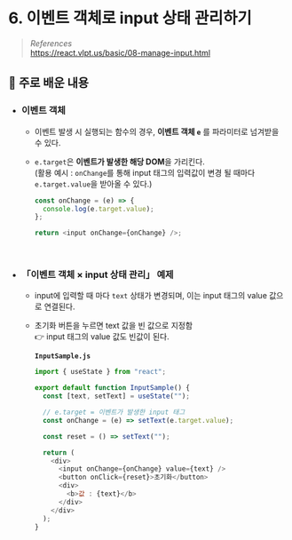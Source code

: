 # 6. 이벤트 객체로 input 상태 관리하기

> _References_ <br> https://react.vlpt.us/basic/08-manage-input.html

## 📕 주로 배운 내용

- ### 이벤트 객체

  - 이벤트 발생 시 실행되는 함수의 경우, **이벤트 객체 `e`** 를 파라미터로 넘겨받을 수 있다.
  - `e.target`은 **이벤트가 발생한 해당 DOM**을 가리킨다. <br> (활용 예시 : `onChange`를 통해 input 태그의 입력값이 변경 될 때마다 `e.target.value`을 받아올 수 있다.)

    ```javascript
    const onChange = (e) => {
      console.log(e.target.value);
    };

    return <input onChange={onChange} />;
    ```

<br>

- ### 「이벤트 객체 × input 상태 관리」 예제

  - input에 입력할 때 마다 `text` 상태가 변경되며, 이는 input 태그의 value 값으로 연결된다.
  - 초기화 버튼을 누르면 text 값을 빈 값으로 지정함 <br> 👉 input 태그의 value 값도 빈값이 된다.

    **`InputSample.js`**

    ```javascript
    import { useState } from "react";

    export default function InputSample() {
      const [text, setText] = useState("");

      // e.target = 이벤트가 발생한 input 태그
      const onChange = (e) => setText(e.target.value);

      const reset = () => setText("");

      return (
        <div>
          <input onChange={onChange} value={text} />
          <button onClick={reset}>초기화</button>
          <div>
            <b>값 : {text}</b>
          </div>
        </div>
      );
    }
    ```
